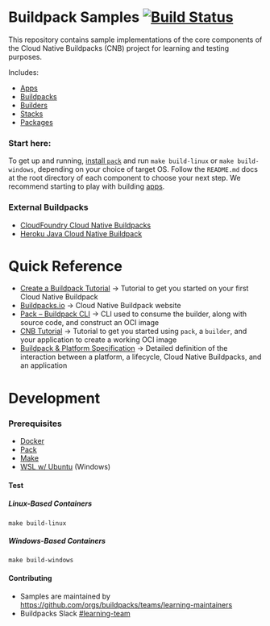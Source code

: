 # Buildpack Samples [![Build Status](https://github.com/buildpacks/samples/workflows/Build%20and%20Deploy/badge.svg?branch=master)](https://github.com/buildpacks/samples/actions)

This repository contains sample implementations of the core components of the Cloud Native Buildpacks (CNB) project for learning and testing purposes.

Includes:

- [Apps](apps/)
- [Buildpacks](buildpacks/)
- [Builders](builders/)
- [Stacks](stacks/)
- [Packages](packages/)


### Start here:

To get up and running, [install `pack`](https://buildpacks.io/docs/install-pack/) and run `make build-linux` or `make build-windows`, depending on your choice of target OS.
Follow the `README.md` docs at the root directory of each component to choose your next step. We recommend starting to play with building [apps](./apps).


### External Buildpacks

* [CloudFoundry Cloud Native Buildpacks](https://hub.docker.com/r/cloudfoundry/cnb)
* [Heroku Java Cloud Native Buildpack](https://github.com/heroku/java-buildpack)

# Quick Reference
- [Create a Buildpack Tutorial](https://buildpacks.io/docs/buildpack-author-guide/create-buildpack/) &rarr; Tutorial to get you started on your first Cloud Native Buildpack
- [Buildpacks.io](https://buildpacks.io/) &rarr; Cloud Native Buildpack website
- [Pack – Buildpack CLI](https://github.com/buildpacks/pack) &rarr; CLI used to consume the builder, along with source code, and construct an OCI image
- [CNB Tutorial](https://buildpacks.io/docs/app-journey/) &rarr; Tutorial to get you started using `pack`, a `builder`, and your application to create a working OCI image
- [Buildpack & Platform Specification](https://github.com/buildpacks/spec) &rarr; Detailed definition of the interaction between a platform, a lifecycle, Cloud Native Buildpacks, and an application


# Development

### Prerequisites

- [Docker](https://hub.docker.com/search/?type=edition&offering=community)
- [Pack](https://buildpacks.io/docs/install-pack/)
- [Make](https://www.gnu.org/software/make/)
- [WSL w/ Ubuntu](https://docs.microsoft.com/en-us/windows/wsl/install-win10) (Windows)

#### Test

##### Linux-Based Containers

```shell script
make build-linux
```

##### Windows-Based Containers

```shell script
make build-windows
```

#### Contributing
- Samples are maintained by https://github.com/orgs/buildpacks/teams/learning-maintainers
- Buildpacks Slack [#learning-team](https://buildpacks.slack.com/archives/CST4A3ECV)
